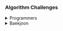 ### Algorithm Challenges

<details>
<summary>Programmers</summary>

[부대복귀/Lv4/JS](/프로그래머스/unrated/132266. 부대복귀/)<br>
[1,2,3 떨어트리기/Lv4/JS](/프로그래머스/unrated/150364. 1，2，3 떨어트리기/)<br>
[표 병합/Lv3/JS](/프로그래머스/unrated/150366. 표 병합/)<br>
[인사고과/Lv3/JS](/프로그래머스/unrated/152995. 인사고과/)<br>
[연속 펄스 부분 수열의 합/Lv3/JS](/프로그래머스/unrated/161988. 연속 펄스 부분 수열의 합/)<br>
[사칙연산/Lv4/JS](/프로그래머스/lv4/1843. 사칙연산/)<br>
[올바른 괄호의 갯수/Lv4/JS](/프로그래머스/lv4/12929. 올바른 괄호의 갯수/)<br>
[단어 퍼즐/Lv4/JS](/프로그래머스/lv4/12983. 단어 퍼즐/)<br>
[지형 편집/Lv4/JS](/프로그래머스/lv4/12984. 지형 편집/)<br>
[[3차] 자동완성/Lv4/JS](/프로그래머스/lv4/17685. ［3차］ 자동완성/)<br>
[무지의 먹방 라이브/Lv4/JS](/프로그래머스/lv4/42891. 무지의 먹방 라이브/)<br>
[블록 게임/Lv4/JS](/프로그래머스/lv4/42894. 블록 게임/)<br>
[도둑질/Lv4/JS](/프로그래머스/lv4/42897. 도둑질/)<br>
[징검다리/Lv4/JS](/프로그래머스/lv4/43236. 징검다리/)<br>
[쿠키 구입/Lv4/JS](/프로그래머스/lv4/49995. 쿠키 구입/)<br>
[가사 검색/Lv4/JS](/프로그래머스/lv4/60060. 가사 검색/)<br>
[지형 이동/Lv4/JS](/프로그래머스/lv4/62050. 지형 이동/)<br>
[호텔 방 배정/Lv4/JS](/프로그래머스/lv4/64063. 호텔 방 배정/)<br>
[[카카오 인턴] 동굴 탐험/Lv4/JS](/프로그래머스/lv4/67260. ［카카오 인턴］ 동굴 탐험/)<br>
[트리 트리오 중간값/Lv4/JS](/프로그래머스/lv4/68937. 트리 트리오 중간값/)<br>
[매출 하락 최소화/Lv4/JS](/프로그래머스/lv4/72416. 매출 하락 최소화/)<br>
[미로 탈출/Lv4/JS](/프로그래머스/lv4/81304. 미로 탈출/)<br>
[행렬과 연산/Lv4/JS](/프로그래머스/lv4/118670. 행렬과 연산/)<br>
[거스름돈/Lv3/JS](/프로그래머스/lv3/12907. 거스름돈/)<br>
[선입 선출 스케줄링/Lv3/JS](/프로그래머스/lv3/12920. 선입 선출 스케줄링/)<br>
[최적의 행렬 곱셈/Lv3/JS](/프로그래머스/lv3/12942. 최적의 행렬 곱셈/)<br>
[섬 연결하기/Lv3/C++/JS](/프로그래머스/lv3/42861. 섬 연결하기/)<br>
[N으로 표현/Lv3/JS](/프로그래머스/lv3/42895. N으로 표현/)<br>
[순위/Lv3/JS](/프로그래머스/lv3/49191. 순위/)<br>
[풍선 터트리기/Lv3/JS](/프로그래머스/lv3/68646. 풍선 터트리기/)<br>
[스타 수열/Lv3/JS](/프로그래머스/lv3/70130. 스타 수열/)<br>
[카드 짝 맞추기/Lv3/JS](/프로그래머스/lv3/72415. 카드 짝 맞추기/)<br>
[모두 0으로 만들기/Lv3/JS](/프로그래머스/lv3/76503. 모두 0으로 만들기/)<br>
[110 옮기기/Lv3/JS](/프로그래머스/lv3/77886. 110 옮기기/)<br>
[퍼즐 조각 채우기/Lv3/JS](/프로그래머스/lv3/84021. 퍼즐 조각 채우기/)<br>
[아이템 줍기/Lv3/JS](/프로그래머스/lv3/87694. 아이템 줍기/)<br>
[사라지는 발판/Lv3/JS](/프로그래머스/lv3/92345. 사라지는 발판/)<br>

</details>

<details>
<summary>Baekjoon</summary>

[1613 역사/Gold/C++](/백준/Gold/1613. 역사/)<br>
[1219 오민식의 고민/Platinum/C++](/백준/Platinum/1219. 오민식의 고민/)<br>
[16118 달빛 여우/Gold/C++](/백준/Gold/16118. 달빛 여우/)<br>
[5719 거의 최단 경로/Platinum/C++](/백준/Platinum/5719. 거의 최단 경로/)<br>
[1486 등산/Gold/C++](/백준/Gold/1486. 등산/)<br>
[11658 구간 합 구하기 3/Platinum/C++](/백준/Platinum/11658. 구간 합 구하기 3/)<br>
[2042 구간 합 구하기/Gold/C++](/백준/Gold/2042. 구간 합 구하기/)<br>
[3653 영화 수집/Platinum/C++](/백준/Platinum/3653. 영화 수집/)<br>
[1280 나무 심기/Platinum/C++](/백준/Platinum/1280. 나무 심기/)<br>
[17297 Messi Gimossi/Gold/C++](/백준/Gold/17297. Messi Gimossi/)<br>
[17623 괄호/Gold/C++](/백준/Gold/17623. 괄호/)<br>
[5419 북서풍/Platinum/C++](/백준/Platinum/5419. 북서풍/)<br>
[2618 경찰차/Platinum/C++](/백준/Platinum/2618. 경찰차/)<br>
[3015 오아시스 재결합/Platinum/C++](/백준/Platinum/3015. 오아시스 재결합/)<br>
[3197 백조의 호수/Platinum/C++](/백준/Platinum/3197. 백조의 호수/)<br>
[12865 평범한 배낭/Gold/C++](/백준/Gold%20V/12865. 평범한 배낭/)<br>
[14003 가장 긴 증가하는 부분 수열 5/Platinum/C++](/백준/Platinum/14003. 가장 긴 증가하는 부분 수열 5/)<br>
[17071 숨바꼭질 5/Platinum/C++](/백준/Platinum/17071. 숨바꼭질 5/)<br>
[1062 가르침/Gold/C++](/백준/Gold/1062. 가르침/)<br>
[1068 트리/Gold/C++](/백준/Gold/1068. 트리/)<br>
[1103 게임/Gold/C++](/백준/Gold/1103. 게임/)<br>
[1202 보석 도둑/Gold/C++](/백준/Gold/1202. 보석 도둑/)<br>
[1285 동전 뒤집기/Gold/C++](/백준/Gold/1285. 동전 뒤집기/)<br>
[1344 축구/Gold/C++](/백준/Gold/1344. 축구/)<br>
[1450 냅색문제/Gold/C++](/백준/Gold/1450. 냅색문제/)<br>
[1480 보석 모으기/Gold/C++](/백준/Gold/1480. 보석 모으기/)<br>
[1509 팰린드롬 분할/Gold/C++](/백준/Gold/1509. 팰린드롬 분할/)<br>
[1513 경로 찾기/Gold/C++](/백준/Gold/1513. 경로 찾기/)<br>
[1561 놀이 공원/Gold/C++](/백준/Gold/1561. 놀이 공원/)<br>
[1644 소수의 연속합/Gold/C++](/백준/Gold/1644. 소수의 연속합/)<br>
[1700 멀티탭 스케줄링/Gold/C++](/백준/Gold/1700. 멀티탭 스케줄링/)<br>
[1781 컵라면/Gold/C++](/백준/Gold/1781. 컵라면/)<br>
[1911 흙길 보수하기/Gold/C++](/백준/Gold/1911. 흙길 보수하기/)<br>
[1987 알파벳/Gold/C++](/백준/Gold/1987. 알파벳/)<br>
[2098 외판원 순회/Gold/C++](/백준/Gold/2098. 외판원 순회/)<br>
[2109 순회강연/Gold/C++](/백준/Gold/2109. 순회강연/)<br>
[2170 선 긋기/Gold/C++](/백준/Gold/2170. 선 긋기/)<br>
[2234 성곽/Gold/C++](/백준/Gold/2234. 성곽/)<br>
[2240 자두나무/Gold/C++](/백준/Gold/2240. 자두나무/)<br>
[2293 동전 1/Gold/C++](/백준/Gold/2293. 동전 1/)<br>
[2294 동전 2/Gold/C++](/백준/Gold/2294. 동전 2/)<br>
[2342 Dance Dance Revolution/Gold/C++](/백준/Gold/2342. Dance Dance Revolution/)<br>
[2565 전깃줄/Gold/C++](/백준/Gold/2565. 전깃줄/)<br>
[2589 보물섬/Gold/C++](/백준/Gold/2589. 보물섬/)<br>
[2632 피자판매/Gold/C++](/백준/Gold/2632. 피자판매/)<br>
[2636 치즈/Gold/C++](/백준/Gold/2636. 치즈/)<br>
[3190 뱀/Gold/C++](/백준/Gold/3190. 뱀/)<br>
[3687 성냥개비/Gold/C++](/백준/Gold/3687. 성냥개비/)<br>
[4179 불 !/Gold/C++](/백준/Gold/4179. 불！/)<br>
[4781 사탕 가게/Gold/C++](/백준/Gold/4781. 사탕 가게/)<br>
[4811 알약/Gold/C++](/백준/Gold/4811. 알약/)<br>
[5430 AC/Gold/C++](/백준/Gold/5430. AC/)<br>
[5557 1학년/Gold/C++](/백준/Gold/5557. 1학년/)<br>
[9935 문자열 폭발/Gold/C++](/백준/Gold/9935. 문자열 폭발/)<br>
[10942 팰린드롬 ?/Gold/C++](/백준/Gold/10942. 팰린드롬？/)<br>
[12100 2048 (Easy)/Gold/C++](/백준/Gold/12100. 2048 （Easy）/)<br>
[12851 숨바꼭질 2/Gold/C++](/백준/Gold/12851. 숨바꼭질 2/)<br>
[12869 뮤탈리스크/Gold/C++](/백준/Gold/12869. 뮤탈리스크/)<br>
[13144 List of Unique Numbers/Gold/C++](/백준/Gold/13144. List of Unique Numbers/)<br>
[13244 Tree/Gold/C++](/백준/Gold/13244. Tree/)<br>
[13913 숨바꼭질 4/Gold/C++](/백준/Gold/13913. 숨바꼭질 4/)<br>
[14002 가장 긴 증가하는 부분 수열 4/Gold/C++](/백준/Gold/14002. 가장 긴 증가하는 부분 수열 4/)<br>
[14391 종이 조각/Gold/C++](/백준/Gold/14391. 종이 조각/)<br>
[14497 주난의 난/Gold/C++](/백준/Gold/14497. 주난의 난（難）/)<br>
[14502 연구소/Gold/C++](/백준/Gold/14502. 연구소/)<br>
[14863 서울에서 경산까지/Gold/C++](/백준/Gold/14863. 서울에서 경산까지/)<br>
[14867 물통/Gold/C++](/백준/Gold/14867. 물통/)<br>
[14890 경사로/Gold/C++](/백준/Gold/14890. 경사로/)<br>
[15662 톱니바퀴 (2)/Gold/C++](/백준/Gold/15662. 톱니바퀴 （2）/)<br>
[15683 감시/Gold/C++](/백준/Gold/15683. 감시/)<br>
[15684 사다리 조작/Gold/C++](/백준/Gold/15684. 사다리 조작/)<br>
[15685 드래곤 커브/Gold/C++](/백준/Gold/15685. 드래곤 커브/)<br>
[15686 치킨 배달/Gold/C++](/백준/Gold/15686. 치킨 배달/)<br>
[15926 현옥은 괄호왕이야!!/Gold/C++](/백준/Gold/15926. 현욱은 괄호왕이야！！/)<br>
[16234 인구 이동/Gold/C++](/백준/Gold/16234. 인구 이동/)<br>
[16235 나무 재테크/Gold/C++](/백준/Gold/16235. 나무 재테크/)<br>
[16434 드래곤 앤 던전/Gold/C++](/백준/Gold/16434. 드래곤 앤 던전/)<br>
[16637 괄호 추가하기/Gold/C++](/백준/Gold/16637. 괄호 추가하기/)<br>
[17070 파이프 옮기기 1/Gold/C++](/백준/Gold/17070. 파이프 옮기기 1/)<br>
[17136 색종이 붙이기/Gold/C++](/백준/Gold/17136. 색종이 붙이기/)<br>
[17143 낚시왕/Gold/C++](/백준/Gold/17143. 낚시왕/)<br>
[17144 미세먼지 안녕!/Gold/C++](/백준/Gold/17144. 미세먼지 안녕！/)<br>
[17298 오큰수/Gold/C++](/백준/Gold/17298. 오큰수/)<br>
[17406 배열 돌리기 4/Gold/C++](/백준/Gold/17406. 배열 돌리기 4/)<br>
[17471 게리맨더링/Gold/C++](/백준/Gold/17471. 게리맨더링/)<br>
[17822 원판 돌리기/Gold/C++](/백준/Gold/17822. 원판 돌리기/)<br>
[17825 주사위 윷놀이/Gold/C++](/백준/Gold/17825. 주사위 윷놀이/)<br>
[17837 새로운 게임 2/Gold/C++](/백준/Gold/17837. 새로운 게임 2/)<br>
[19942 다이어트/Gold/C++](/백준/Gold/19942. 다이어트/)<br>
[1315 RPG/Platinum/C++](/백준/Platinum/1315. RPG/)<br>
[17258 인기가 넘쳐흘러/Platinum/C++](/백준/Platinum/17258. 인기가 넘쳐흘러/)<br>
[2302 극장 좌석/Silver/C++](/백준/Silver/2302. 극장 좌석/)<br>
[1514 자물쇠/Platinum/C++](/백준/Platinum/1514. 자물쇠/)<br>

</details>
